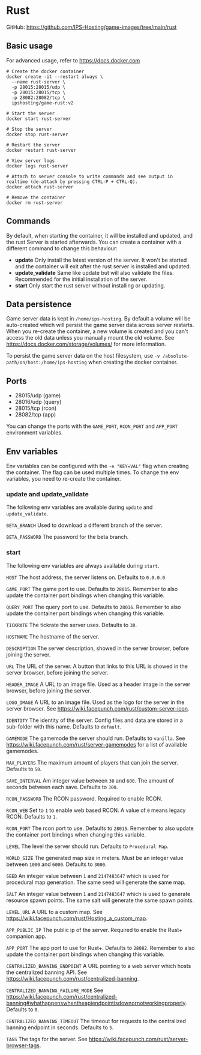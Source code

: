 # Rust

GitHub: https://github.com/IPS-Hosting/game-images/tree/main/rust

## Basic usage

For advanced usage, refer to https://docs.docker.com

```shell
# Create the docker container
docker create -it --restart always \
  --name rust-server \
  -p 28015:28015/udp \
  -p 28015:28015/tcp \
  -p 28082:28082/tcp \
  ipshosting/game-rust:v2

# Start the server
docker start rust-server

# Stop the server
docker stop rust-server

# Restart the server
docker restart rust-server

# View server logs
docker logs rust-server

# Attach to server console to write commands and see output in realtime (de-attach by pressing CTRL-P + CTRL-Q).
docker attach rust-server

# Remove the container
docker rm rust-server
```

## Commands

By default, when starting the container, it will be installed and updated, and the rust Server is started afterwards.
You can create a container with a different command to change this behaviour:

- **update** Only install the latest version of the server. It won't be started and the container will exit after the rust server is installed and updated.
- **update_validate** Same like update but will also validate the files. Recommended for the initial installation of the server.
- **start** Only start the rust server without installing or updating.

## Data persistence

Game server data is kept in `/home/ips-hosting`.
By default a volume will be auto-created which will persist the game server data across server restarts.
When you re-create the container, a new volume is created and you can't access the old data unless you manually mount the old volume.
See https://docs.docker.com/storage/volumes/ for more information.

To persist the game server data on the host filesystem, use `-v /absolute-path/on/host:/home/ips-hosting` when creating the docker container.

## Ports

- 28015/udp (game)
- 28016/udp (query)
- 28015/tcp (rcon)
- 28082/tcp (app)

You can change the ports with the `GAME_PORT`, `RCON_PORT` and `APP_PORT` environment variables.

## Env variables

Env variables can be configured with the `-e "KEY=VAL"` flag when creating the container. The flag can be used multiple times.
To change the env variables, you need to re-create the container.

### update and update_validate

The following env variables are available during `update` and `update_validate`.

`BETA_BRANCH` Used to download a different branch of the server.

`BETA_PASSWORD` The password for the beta branch.

### start

The following env variables are always available during `start`.

`HOST` The host address, the server listens on. Defaults to `0.0.0.0`

`GAME_PORT` The game port to use. Defaults to `28015`. Remember to also update the container port bindings when changing this variable.

`QUERY_PORT` The query port to use. Defaults to `28016`. Remember to also update the container port bindings when changing this variable.

`TICKRATE` The tickrate the server uses. Defaults to `30`.

`HOSTNAME` The hostname of the server.

`DESCRIPTION` The server description, showed in the server browser, before joining the server.

`URL` The URL of the server. A button that links to this URL is showed in the server browser, before joining the server.

`HEADER_IMAGE` A URL to an image file. Used as a header image in the server browser, before joining the server.

`LOGO_IMAGE` A URL to an image file. Used as the logo for the server in the server browser. See https://wiki.facepunch.com/rust/custom-server-icon.

`IDENTITY` The identity of the server. Config files and data are stored in a sub-folder with this name. Defaults to `default`.

`GAMEMODE` The gamemode the server should run. Defaults to `vanilla`. See https://wiki.facepunch.com/rust/server-gamemodes for a list of available gamemodes.

`MAX_PLAYERS` The maximum amount of players that can join the server. Defaults to `50`.

`SAVE_INTERVAL` Am integer value between `30` and `600`. The amount of seconds between each save. Defaults to `300`.

`RCON_PASSWORD` The RCON password. Required to enable RCON.

`RCON_WEB` Set to `1` to enable web based RCON. A value of `0` means legacy RCON. Defaults to `1`.

`RCON_PORT` The rcon port to use. Defaults to `28015`. Remember to also update the container port bindings when changing this variable.

`LEVEL` The level the server should run. Defaults to `Procedural Map`.

`WORLD_SIZE` The generated map size in meters. Must be an integer value between `1000` and `6000`. Defaults to `3000`.

`SEED` An integer value between `1` and `2147483647` which is used for procedural map generation. The same seed will generate the same map.

`SALT` An integer value between `1` and `2147483647` which is used to generate resource spawn points. The same salt will generate the same spawn points.

`LEVEL_URL` A URL to a custom map. See https://wiki.facepunch.com/rust/Hosting_a_custom_map.

`APP_PUBLIC_IP` The public ip of the server. Required to enable the Rust+ companion app.

`APP_PORT` The app port to use for Rust+. Defaults to `28082`. Remember to also update the container port bindings when changing this variable.

`CENTRALIZED_BANNING_ENDPOINT` A URL pointing to a web server which hosts the centralized banning API. See https://wiki.facepunch.com/rust/centralized-banning.

`CENTRALIZED_BANNING_FAILURE_MODE` See https://wiki.facepunch.com/rust/centralized-banning#whathappenswhentheapiendpointisdownornotworkingproperly. Defaults to `0`.

`CENTRALIZED_BANNING_TIMEOUT` The timeout for requests to the centralized banning endpoint in seconds. Defaults to `5`.

`TAGS` The tags for the server. See https://wiki.facepunch.com/rust/server-browser-tags.
